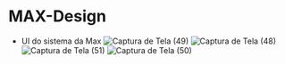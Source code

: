 # MAX-Design
- UI do sistema da Max
![Captura de Tela (49)](https://user-images.githubusercontent.com/47059370/58082933-5dc0ce00-7b8e-11e9-89c6-c234af38f80c.png)
![Captura de Tela (48)](https://user-images.githubusercontent.com/47059370/58082934-5dc0ce00-7b8e-11e9-9679-5304eb56f23f.png)
![Captura de Tela (51)](https://user-images.githubusercontent.com/47059370/58082936-5dc0ce00-7b8e-11e9-8b1d-f35d42453c04.png)
![Captura de Tela (50)](https://user-images.githubusercontent.com/47059370/58082938-5e596480-7b8e-11e9-9931-bd9babf6197b.png)

